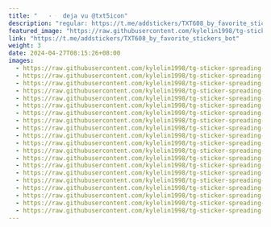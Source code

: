 ```yaml
---
title: "ㅤㅤ· ּ  deja vu @txt5icon"
description: "regular: https://t.me/addstickers/TXT608_by_favorite_stickers_bot"
featured_image: "https://raw.githubusercontent.com/kylelin1998/tg-sticker-spreading-worldwide-images/main/img/c7d5178c-712d-47b1-a35a-215193adfcd4.jpg"
link: "https://t.me/addstickers/TXT608_by_favorite_stickers_bot"
weight: 3
date: 2024-04-27T08:15:26+08:00
images:
  - https://raw.githubusercontent.com/kylelin1998/tg-sticker-spreading-worldwide-images/main/img/c7d5178c-712d-47b1-a35a-215193adfcd4.jpg
  - https://raw.githubusercontent.com/kylelin1998/tg-sticker-spreading-worldwide-images/main/img/d29d80f8-b0ec-4ee3-8df7-56cf91423bf9.jpg
  - https://raw.githubusercontent.com/kylelin1998/tg-sticker-spreading-worldwide-images/main/img/461de5f2-cb68-4bd0-a53f-7c826542b495.jpg
  - https://raw.githubusercontent.com/kylelin1998/tg-sticker-spreading-worldwide-images/main/img/2f360f26-683d-4c98-953c-672e59f15437.jpg
  - https://raw.githubusercontent.com/kylelin1998/tg-sticker-spreading-worldwide-images/main/img/ebf0e9e4-ea69-47e8-83aa-fcb733925805.jpg
  - https://raw.githubusercontent.com/kylelin1998/tg-sticker-spreading-worldwide-images/main/img/bd81c860-2ada-48a5-9cb5-8ee66c07247c.jpg
  - https://raw.githubusercontent.com/kylelin1998/tg-sticker-spreading-worldwide-images/main/img/be4a1743-0edb-41ee-ab77-df38ecf4f9ea.jpg
  - https://raw.githubusercontent.com/kylelin1998/tg-sticker-spreading-worldwide-images/main/img/d853a580-a39a-4156-87ec-886f4a86f1fc.jpg
  - https://raw.githubusercontent.com/kylelin1998/tg-sticker-spreading-worldwide-images/main/img/06998823-8d0f-4559-86cd-319235a63da9.jpg
  - https://raw.githubusercontent.com/kylelin1998/tg-sticker-spreading-worldwide-images/main/img/0b846b46-f3a3-423c-9e3b-3b358fd83c4b.jpg
  - https://raw.githubusercontent.com/kylelin1998/tg-sticker-spreading-worldwide-images/main/img/0a592b8f-5f63-41b6-972a-68a316803d76.jpg
  - https://raw.githubusercontent.com/kylelin1998/tg-sticker-spreading-worldwide-images/main/img/21ee947d-690d-451d-b661-de4709faf85f.jpg
  - https://raw.githubusercontent.com/kylelin1998/tg-sticker-spreading-worldwide-images/main/img/8c3f3c18-2bf7-4e4f-8c22-9698835c6212.jpg
  - https://raw.githubusercontent.com/kylelin1998/tg-sticker-spreading-worldwide-images/main/img/c50a9ba8-4a90-4a27-ad21-f07274df4dd8.jpg
  - https://raw.githubusercontent.com/kylelin1998/tg-sticker-spreading-worldwide-images/main/img/bcf2b3c8-2bba-4577-8b8a-68ba059e3990.jpg
  - https://raw.githubusercontent.com/kylelin1998/tg-sticker-spreading-worldwide-images/main/img/2fddfb34-3217-4a5a-91c8-664e335d59f7.jpg
  - https://raw.githubusercontent.com/kylelin1998/tg-sticker-spreading-worldwide-images/main/img/a3869a68-c444-4b10-811e-4c7e136fb16b.jpg
  - https://raw.githubusercontent.com/kylelin1998/tg-sticker-spreading-worldwide-images/main/img/79e6b6ff-c429-484b-b4ba-0dff281a5909.jpg
  - https://raw.githubusercontent.com/kylelin1998/tg-sticker-spreading-worldwide-images/main/img/f85040b5-5b6f-469e-88c5-954d04d98c30.jpg
  - https://raw.githubusercontent.com/kylelin1998/tg-sticker-spreading-worldwide-images/main/img/b45e45eb-b3e1-457a-87f2-16b3e16ce5a9.jpg
---
```


